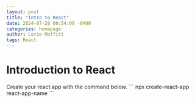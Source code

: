 ```yaml
---
layout: post
title: "Intro to React"
date: 2024-07-28 00:54:09 -0400
categories: homepage
author: Lorie Moffitt
tags: React
---
```


<h1>Introduction to React</h1>
Create your react app with the command below. 
```
npx create-react-app react-app-name
```
